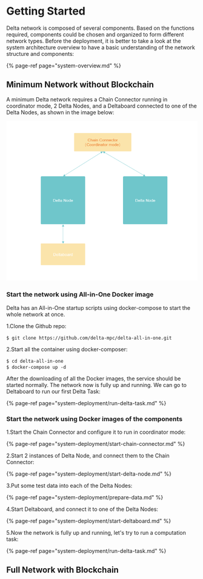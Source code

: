 # Getting Started

Delta network is composed of several components. Based on the functions required, components could be chosen and organized to form different network types. Before the deployment, it is better to take a look at the system architecture overview to have a basic understanding of the network structure and components:

{% page-ref page="system-overview.md" %}

## Minimum Network without Blockchain

A minimum Delta network requires a Chain Connector running in coordinator mode, 2 Delta Nodes, and a Deltaboard connected to one of the Delta Nodes, as shown in the image below:

![](.gitbook/assets/image%20%283%29.png)

### Start the network using All-in-One Docker image

Delta has an All-in-One startup scripts using docker-compose to start the whole network at once.

1.Clone the Github repo:

```text
$ git clone https://github.com/delta-mpc/delta-all-in-one.git
```

2.Start all the container using docker-composer:

```text
$ cd delta-all-in-one
$ docker-compose up -d
```

After the downloading of all the Docker images, the service should be started normally. The network now is fully up and running. We can go to Deltaboard to run our first Delta Task:

{% page-ref page="system-deployment/run-delta-task.md" %}

### Start the network using Docker images of the components

1.Start the Chain Connector and configure it to run in coordinator mode:

{% page-ref page="system-deployment/start-chain-connector.md" %}

2.Start 2 instances of Delta Node, and connect them to the Chain Connector:

{% page-ref page="system-deployment/start-delta-node.md" %}

3.Put some test data into each of the Delta Nodes:

{% page-ref page="system-deployment/prepare-data.md" %}

4.Start Deltaboard, and connect it to one of the Delta Nodes:

{% page-ref page="system-deployment/start-deltaboard.md" %}

5.Now the network is fully up and running, let's try to run a computation task:

{% page-ref page="system-deployment/run-delta-task.md" %}

## Full Network with Blockchain

